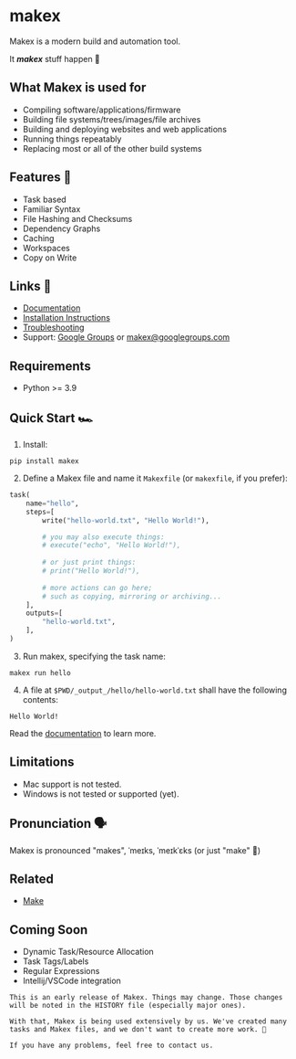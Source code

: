 # makex

<!-- heading -->

Makex is a modern build and automation tool.

It __*makex*__ stuff happen 🙂

<!-- heading:end -->

<!-- features -->

## What Makex is used for

- Compiling software/applications/firmware
- Building file systems/trees/images/file archives
- Building and deploying websites and web applications
- Running things repeatably
- Replacing most or all of the other build systems

## Features 🍩

- Task based
- Familiar Syntax
- File Hashing and Checksums
- Dependency Graphs
- Caching
- Workspaces
- Copy on Write

<!-- features:end -->

<!-- links -->
## Links 🔗

- [Documentation](https://meta.company/go/makex)
- [Installation Instructions](https://documents.meta.company/makex/latest/install)
- [Troubleshooting](https://documents.meta.company/makex/latest/trouble)
- Support: [Google Groups](http://groups.google.com/group/makex) or [makex@googlegroups.com](mailto://makex@googlegroups.com)

<!-- links:end -->

<!-- quick-start -->

## Requirements 

- Python >= 3.9

## Quick Start 🏎️

1. Install:

  ```shell
  pip install makex
  ```

2. Define a Makex file and name it `Makexfile` (or `makexfile`, if you prefer):

  ```python 
  task(
      name="hello",
      steps=[
          write("hello-world.txt", "Hello World!"),
  
          # you may also execute things:
          # execute("echo", "Hello World!"),
          
          # or just print things:
          # print("Hello World!"),
          
          # more actions can go here; 
          # such as copying, mirroring or archiving...
      ],
      outputs=[
          "hello-world.txt",
      ],
  )
  ```

3. Run makex, specifying the task name:

  ```shell
  makex run hello
  ```

4. A file at `$PWD/_output_/hello/hello-world.txt` shall have the following contents:

  ```
  Hello World!
  ```

Read the [documentation](https://meta.company/go/makex) to learn more.

## Limitations

- Mac support is not tested.
- Windows is not tested or supported (yet).


## Pronunciation 🗣

Makex is pronounced "makes", ˈmeɪks, ˈmeɪkˈɛks (or just "make" 🙂)

## Related

- [Make](https://en.wikipedia.org/wiki/Make_(software))

## Coming Soon

- Dynamic Task/Resource Allocation
- Task Tags/Labels
- Regular Expressions
- Intellij/VSCode integration

```{note}
This is an early release of Makex. Things may change. Those changes will be noted in the HISTORY file (especially major ones).

With that, Makex is being used extensively by us. We've created many tasks and Makex files, and we don't want to create more work. 🫡

If you have any problems, feel free to contact us. 
```

<!--
# or, you can use the shell, but it is not recommended:
# shell(f"echo 'Hello World!' > {self.path}/hello-world.txt"),
-->

